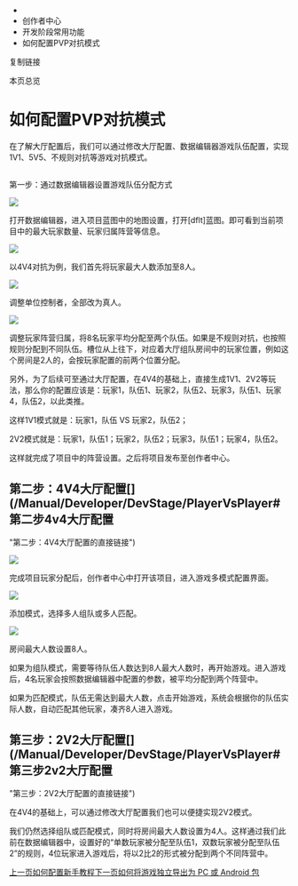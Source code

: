   * [](/)
  * 创作者中心
  * 开发阶段常用功能
  * 如何配置PVP对抗模式

复制链接

本页总览

# 如何配置PVP对抗模式

在了解大厅配置后，我们可以通过修改大厅配置、数据编辑器游戏队伍配置，实现1V1、5V5、不规则对抗等游戏对抗模式。

##
第一步：通过数据编辑器设置游戏队伍分配方式[​](/Manual/Developer/DevStage/PlayerVsPlayer#第一步通过数据编辑器设置游戏队伍分配方式
"第一步：通过数据编辑器设置游戏队伍分配方式的直接链接")

![](/assets/images/教学-地图设置-5ffe0ef7ff661caad84e7e6dd27eaf25.png)

打开数据编辑器，进入项目蓝图中的地图设置，打开[dflt]蓝图。即可看到当前项目中的最大玩家数量、玩家归属阵营等信息。

![](/assets/images/8人-8253bf71377fc7fcff47ea0586b59c0a.png)

以4V4对抗为例，我们首先将玩家最大人数添加至8人。

![](/assets/images/真人-96466d86a0ae2f4371b43fd862c3abeb.png)

调整单位控制者，全部改为真人。

![](/assets/images/阵营分配-26a03b11b2afaa942fa1bec781b6cb1c.png)

调整玩家阵营归属，将8名玩家平均分配至两个队伍。如果是不规则对抗，也按照规则分配到不同队伍。槽位从上往下，对应着大厅组队房间中的玩家位置，例如这个房间是2人的，会按玩家配置的前两个位置分配。

另外，为了后续可至通过大厅配置，在4V4的基础上，直接生成1V1、2V2等玩法，那么你的配置应该是：玩家1，队伍1、玩家2，队伍2、玩家3，队伍1、玩家4，队伍2，以此类推。

这样1V1模式就是：玩家1，队伍 VS 玩家2，队伍2；

2V2模式就是：玩家1，队伍1；玩家2，队伍2；玩家3，队伍1；玩家4，队伍2。

这样就完成了项目中的阵营设置。之后将项目发布至创作者中心。

## 第二步：4V4大厅配置[​](/Manual/Developer/DevStage/PlayerVsPlayer#第二步4v4大厅配置
"第二步：4V4大厅配置的直接链接")

![](/assets/images/进入多模式-bd4411c6b84bd1a7f521183bfaa4d84f.png)

完成项目玩家分配后，创作者中心中打开该项目，进入游戏多模式配置界面。

![](/assets/images/选择模式-6db6addf12bd766affb9c8666034278a.png)

添加模式，选择多人组队或多人匹配。

![](/assets/images/最大人数8人-1e69fbace0284a4612277a44b0461a7e.png)

房间最大人数设置8人。

如果为组队模式，需要等待队伍人数达到8人最大人数时，再开始游戏。进入游戏后，4名玩家会按照数据编辑器中配置的参数，被平均分配到两个阵营中。

如果为匹配模式，队伍无需达到最大人数，点击开始游戏，系统会根据你的队伍实际人数，自动匹配其他玩家，凑齐8人进入游戏。

## 第三步：2V2大厅配置[​](/Manual/Developer/DevStage/PlayerVsPlayer#第三步2v2大厅配置
"第三步：2V2大厅配置的直接链接")

在4V4的基础上，可以通过修改大厅配置我们也可以便捷实现2V2模式。

我们仍然选择组队或匹配模式，同时将房间最大人数设置为4人。这样通过我们此前在数据编辑器中，设置好的“单数玩家被分配至队伍1，双数玩家被分配至队伍2”的规则，4位玩家进入游戏后，将以2比2的形式被分配到两个不同阵营中。

[上一页如何配置新手教程](/Manual/Developer/DevStage/BeginnerTutorial)[下一页如何将游戏独立导出为 PC 或
Android 包](/Manual/Developer/DevStage/IndependentExport)



